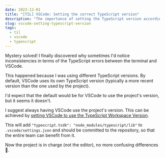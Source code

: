 ```yaml
---
date: 2023-12-01
title: "[TIL] VSCode: Setting the correct TypeScript version"
description: "The importance of setting the TypeScript version according to the project in VSCode"
slug: vscode-setting-typescript-version
tags:
  - til
  - vscode
  - typescript
---
```


Mystery solved! I finally discovered why sometimes I'd notice inconsistencies in
terms of the TypeScript errors between the terminal and VSCode.

This happened because I was using different TypeScript versions. By default,
VSCode uses its own TypeScript version (typically a more recent version than the
one used by the project).

I'd expect that the default would be for VSCode to use the project's version,
but it seems it doesn't.

I suggest always having VSCode use the project's version. This can be achieved
by [setting VSCode to use the TypeScript Workspace
Version](https://github.com/microsoft/TypeScript/issues/52396#issuecomment-1404056467).

This will add `"typescript.tsdk": "node_modules/typescript/lib"` to
`.vscode/settings.json` and should be committed to the repository, so that the
entire team can benefit from it.

Now the project is in charge (not the editor), no more confusing differences 🙌.
